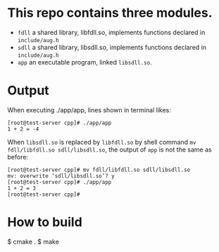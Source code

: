# This repo contains three modules. 
+ `fdll`  a shared library, libfdll.so, implements functions declared in `include/aug.h`
+ `sdll`  a shared library, libsdll.so, implements functions declared in `include/aug.h`
+ `app`   an executable program, linked `libsdll.so`. 

# Output
When executing ./app/app, lines shown in terminal likes:
```
[root@test-server cpp]# ./app/app
1 + 2 = -4
```
When `libsdll.so` is replaced by `libfdll.so` by shell command `mv fdll/libfdll.so sdll/libsdll.so`, the output of `app` is not the same as before:
```
[root@test-server cpp]# mv fdll/libfdll.so sdll/libsdll.so
mv: overwrite ‘sdll/libsdll.so’? y
[root@test-server cpp]# ./app/app
1 + 2 = 3
[root@test-server cpp]#
```


# How to build
$ cmake . 
$ make 
